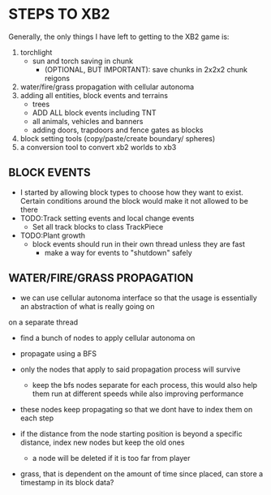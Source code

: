 # STEPS TO XB2
Generally, the only things I have left to getting to the XB2 game is:
1. torchlight
    - sun and torch saving in chunk
        - (OPTIONAL, BUT IMPORTANT): save chunks in 2x2x2 chunk reigons
2. water/fire/grass propagation with cellular autonoma
3. adding all entities, block events and terrains
    - trees
    - ADD ALL block events including TNT
    - all animals, vehicles and banners
    - adding doors, trapdoors and fence gates as blocks
4. block setting tools (copy/paste/create boundary/ spheres)
5. a conversion tool to convert xb2 worlds to xb3

## BLOCK EVENTS
* I started by allowing block types to choose how they want to exist. Certain conditions around the block would make it not allowed to be there
* TODO:Track setting events and local change events
    * Set all track blocks to class TrackPiece
* TODO:Plant growth
    * block events should run in their own thread unless they are fast
        * make a way for events to "shutdown" safely

## WATER/FIRE/GRASS PROPAGATION
* we can use cellular autonoma interface so that the usage is essentially an abstraction of what is really going on

on a separate thread
- find a bunch of nodes to apply cellular autonoma on
- propagate using a BFS 
- only the nodes that apply to said propagation process will survive
    - keep the bfs nodes separate for each process, this would also help them run at different speeds while also improving performance
- these nodes keep propagating so that we dont have to index them on each step
- if the distance from the node starting position is beyond a specific distance, index new nodes but keep the old ones
    - a node will be deleted if it is too far from player

- grass, that is dependent on the amount of time since placed, can store a timestamp in its block data?